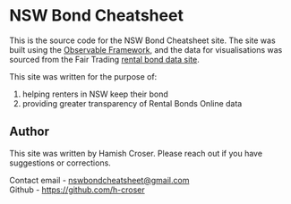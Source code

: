 # NSW Bond Cheatsheet

This is the source code for the NSW Bond Cheatsheet site. The site was built using the [Observable Framework](https://observablehq.com), and the data for visualisations was sourced from the Fair Trading [rental bond data site](https://www.fairtrading.nsw.gov.au/about-fair-trading/rental-bond-data).

This site was written for the purpose of:
1. helping renters in NSW keep their bond
2. providing greater transparency of Rental Bonds Online data

## Author

This site was written by Hamish Croser. Please reach out if you have suggestions or corrections.

Contact email - [nswbondcheatsheet@gmail.com](mailto:nswbondcheatsheet@gmail.com)
<br>
Github - <https://github.com/h-croser>
